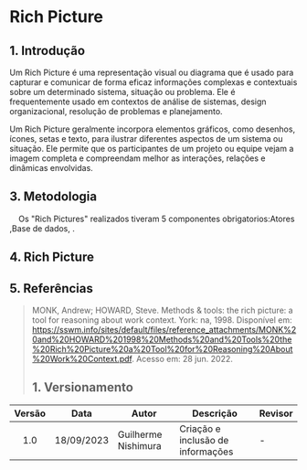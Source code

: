 # Rich Picture


## 1. Introdução

 Um Rich Picture é uma representação visual ou diagrama que é usado para capturar e comunicar de forma eficaz informações complexas e contextuais sobre um determinado sistema, situação ou problema. Ele é frequentemente usado em contextos de análise de sistemas, design organizacional, resolução de problemas e planejamento.

Um Rich Picture geralmente incorpora elementos gráficos, como desenhos, ícones, setas e texto, para ilustrar diferentes aspectos de um sistema ou situação. Ele permite que os participantes de um projeto ou equipe vejam a imagem completa e compreendam melhor as interações, relações e dinâmicas envolvidas.

## 3. Metodologia
&nbsp;&nbsp;&nbsp;&nbsp;Os "Rich Pictures" realizados tiveram 5 componentes obrigatorios:Atores ,Base de dados, .

## 4. Rich Picture



## 5. Referências
> MONK, Andrew; HOWARD, Steve. Methods & tools: the rich picture: a tool for reasoning about work context. York: na, 1998. Disponível em: https://sswm.info/sites/default/files/reference_attachments/MONK%20and%20HOWARD%201998%20Methods%20and%20Tools%20the%20Rich%20Picture%20a%20Tool%20for%20Reasoning%20About%20Work%20Context.pdf. Acesso em: 28 jun. 2022.
> ## 1. Versionamento

| Versão | Data       | Autor             | Descrição                                          | Revisor        |
|:------:| ---------- | ----------------- | -------------------------------------------------- | -------------- |
|  1.0   | 18/09/2023 | Guilherme Nishimura    | Criação e inclusão de informações     | -    |
